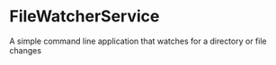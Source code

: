 # FileWatcherService
A simple command line application that watches for a directory or file changes
